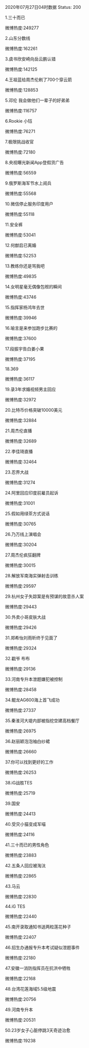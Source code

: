 2020年07月27日04时数据
Status: 200

1.三十而已

微博热度:249277

2.山东分数线

微博热度:162261

3.虞书欣安崎向岳云鹏认错

微博热度:142125

4.王祖蓝给周杰伦刷了700个穿云箭

微博热度:128853

5.邓伦 我会做他们一辈子的好弟弟

微博热度:116757

6.Rookie 小钰

微博热度:76271

7.极限挑战收官

微博热度:72180

8.央视曝光新闻App登假货广告

微博热度:56559

9.俄罗斯海军节水上阅兵

微博热度:55568

10.微信停止服务印度用户

微博热度:55118

11.安全裤

微博热度:53041

12.何猷启已离婚

微博热度:52253

13.教练你还是骂我吧

微博热度:49835

14.女明星毫无偶像包袱的瞬间

微博热度:43746

15.指挥家杨鸿年去世

微博热度:39946

16.喻言是来参加跑步比赛的

微博热度:37600

17.段振宇告白姜小果

微博热度:37195

18.369

微博热度:36117

19.录3年求婚视频男主回应

微博热度:32972

20.比特币价格突破10000美元

微博热度:32884

21.周杰伦直播

微博热度:32689

22.李佳琦直播

微博热度:32464

23.忍界大战

微博热度:31274

24.阿里回应印度前雇员起诉

微博热度:31001

25.假如用绿茶方式说话

微博热度:30765

26.乃万线上演唱会

微博热度:30204

27.周杰伦疯狂翻牌

微博热度:30015

28.解放军南海实弹射击训练

微博热度:29597

29.杭州女子失踪案是有预谋的故意杀人案

微博热度:29443

30.外卖小哥皮肤大战

微博热度:29426

31.郑希怡刘雨昕终于见面了

微博热度:29324

32.戳爷 布布

微博热度:29136

33.河南专升本泄题嫌犯被控制

微博热度:28458

34.鲲龙AG600海上首飞成功

微博热度:27337

35.秦淮河大堤内部被指挖空建高档餐厅

微博热度:26975

36.赵丽颖泡泡袖白纱裙

微博热度:26660

37.你可以找到更好的工作

微博热度:26253

38.iG战胜TES

微博热度:25719

39.国安

微博热度:24413

40.受灾小猫变成军喵

微博热度:24116

41.三十而已的男性角色

微博热度:23883

42.五条人回应被淘汰

微博热度:22865

43.马云

微博热度:22830

44.iG TES

微博热度:22440

45.南开录取通知书送两粒莲花种子

微博热度:22407

46.招生办通报专升本考试疑似泄题事件

微博热度:22180

47.安徽一消防指挥员在抗洪中牺牲

微博热度:22168

48.台湾花莲海域5.5级地震

微博热度:20756

49.河南专升本

微博热度:20531

50.23岁女子心脏停跳3天奇迹治愈

微博热度:19238

